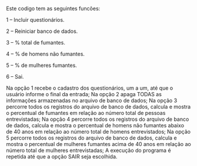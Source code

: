 Este codigo tem as seguintes funcões:

1 – Incluir questionários.

2 – Reiniciar banco de dados.

3 – % total de fumantes.

4 – % de homens não fumantes.

5 – % de mulheres fumantes.

6 – Sai.

Na opção 1 recebe o cadastro dos questionários, um a um, até que o usuário informe o final da 
entrada;
Na opção 2 apaga TODAS as informações armazenadas no arquivo de banco de dados;
Na opção 3 percorre todos os registros do arquivo de banco de dados, calcula e mostra o 
percentual de fumantes em relação ao número total de pessoas entrevistadas;
Na opção 4 percorre todos os registros do arquivo de banco de dados, calcula e mostra o 
percentual de homens não fumantes abaixo de 40 anos em relação ao número total de homens 
entrevistados;
Na opção 5 percorre todos os registros do arquivo de banco de dados, calcula e mostra o 
percentual de mulheres fumantes acima de 40 anos em relação ao número total de mulheres 
entrevistadas;
A execução do programa é repetida até que a opção SAIR seja escolhida.
